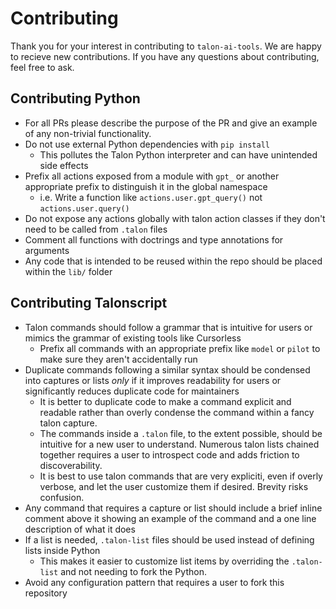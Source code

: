 # Contributing

Thank you for your interest in contributing to `talon-ai-tools`. We are happy to recieve new contributions. If you have any questions about contributing, feel free to ask.

## Contributing Python

- For all PRs please describe the purpose of the PR and give an example of any non-trivial functionality.
- Do not use external Python dependencies with `pip install`
  - This pollutes the Talon Python interpreter and can have unintended side effects
- Prefix all actions exposed from a module with `gpt_` or another appropriate prefix to distinguish it in the global namespace
  - i.e. Write a function like `actions.user.gpt_query()` not `actions.user.query()`
- Do not expose any actions globally with talon action classes if they don't need to be called from `.talon` files
- Comment all functions with doctrings and type annotations for arguments
- Any code that is intended to be reused within the repo should be placed within the `lib/` folder

## Contributing Talonscript

- Talon commands should follow a grammar that is intuitive for users or mimics the grammar of existing tools like Cursorless
  - Prefix all commands with an appropriate prefix like `model` or `pilot` to make sure they aren't accidentally run
- Duplicate commands following a similar syntax should be condensed into captures or lists _only_ if it improves readability for users or significantly reduces duplicate code for maintainers
  - It is better to duplicate code to make a command explicit and readable rather than overly condense the command within a fancy talon capture.
  - The commands inside a `.talon` file, to the extent possible, should be intuitive for a new user to understand. Numerous talon lists chained together requires a user to introspect code and adds friction to discoverability.
  - It is best to use talon commands that are very expliciti, even if overly verbose, and let the user customize them if desired. Brevity risks confusion.
- Any command that requires a capture or list should include a brief inline comment above it showing an example of the command and a one line description of what it does
- If a list is needed, `.talon-list` files should be used instead of defining lists inside Python
  - This makes it easier to customize list items by overriding the `.talon-list` and not needing to fork the Python.
- Avoid any configuration pattern that requires a user to fork this repository
